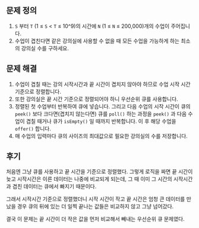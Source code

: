 ## 문제 정의

1. `S` 부터 `T` (1 ≤ `S` < `T` ≤ 10^9)의 시간에 `N` (1 ≤ `N` ≤ 200,000)개의 수업이 주어집니다.
2. 수업이 겹친다면 같은 강의실에 사용할 수 없을 때 모든 수업을 가능하게 하는 최소의 강의실 수를 구하세요.

## 문제 해결

1. 수업이 겹칠 때는 강의 시작시간과 끝 시간이 겹치지 않아야 하므로 수업 시작 시간 기준으로 정렬합니다.
2. 또한 강의실은 끝 시간 기준으로 정렬되어야 하니 우선순위 큐를 사용합니다.
3. 정렬된 첫 수업부터 반복하여 큐에 넣습니다. 그리고 다음 수업의 시작 시간이 큐의 `peek()` 보다 크다면(겹치지 않는다면) 큐를 `poll()` 하는 과정을 `peek()` 과 다음 수업이 겹칠 때거나  큐가 `isEmpty()` 일 때까지 반복합니다. 이 후 해당 수업을 `offer()` 합니다.
4. 매 수업의 입력마다 큐의 사이즈의 최대값으로 필요한 강의실의 수를 저장합니다.

## 후기

처음엔 그냥 큐를 사용하고 끝 시간을 기준으로 정렬했다. 그렇게 로직을 짜면 끝 시간이 늦고 시작시간은 이른 데이터는 나중에 비교되게 되는데, 그 때 이미 그 시간의 시작시간과 겹친 데이터는 큐에서 빠지기 때문이다. 

그래서 시작시간 기준으로 정렬했더니 시작 시간이 작고 끝 시간은 엄청 큰 데이터를 만났을 경우 큐의 뒤에 있는 더 일찍 끝나는 값들은 비교하지 않고 그냥 넘어갔다. 

결국 이 문제는 끝 시간이 더 작은 값을 먼저 비교해서 빼내는 우선순위 큐 문제였다.